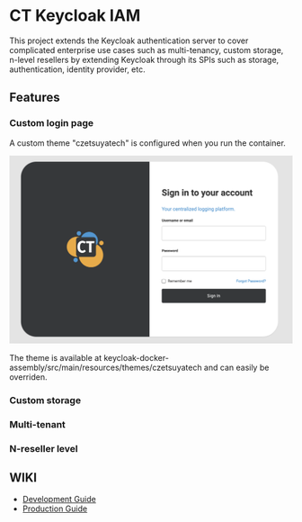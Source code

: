 # CT Keycloak IAM

This project extends the Keycloak authentication server to cover complicated enterprise use cases such as
multi-tenancy, custom storage, n-level resellers by extending Keycloak through its SPIs such as storage,
authentication, identity provider, etc.

## Features

### Custom login page

A custom theme "czetsuyatech" is configured when you run the container.

![Login Page](docs/img/login-page.png)

The theme is available at keycloak-docker-assembly/src/main/resources/themes/czetsuyatech and can easily be overriden.

### Custom storage

### Multi-tenant

### N-reseller level

## WIKI

- [Development Guide](docs/development.md)
- [Production Guide](docs/production.md)